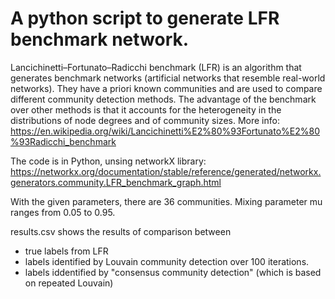 # A python script to generate LFR benchmark network.

Lancichinetti–Fortunato–Radicchi benchmark (LFR) is an algorithm that generates benchmark networks (artificial networks that resemble real-world networks). They have a priori known communities and are used to compare different community detection methods. The advantage of the benchmark over other methods is that it accounts for the heterogeneity in the distributions of node degrees and of community sizes. More info: https://en.wikipedia.org/wiki/Lancichinetti%E2%80%93Fortunato%E2%80%93Radicchi_benchmark

The code is in Python, unsing networkX library:
https://networkx.org/documentation/stable/reference/generated/networkx.generators.community.LFR_benchmark_graph.html

With the given parameters, there are 36 communities.
Mixing parameter mu ranges from 0.05 to 0.95.

results.csv shows the results of comparison between
- true labels from LFR
- labels identified by Louvain community detection
over 100 iterations.
- labels iddentified by "consensus community detection" (which is based on repeated Louvain)



